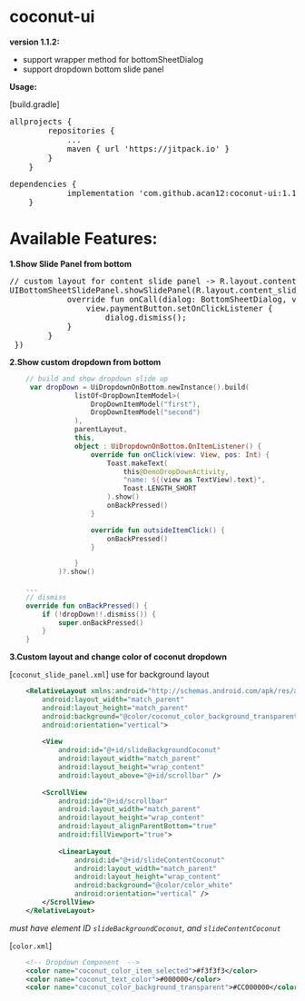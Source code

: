 # coconut-ui
**version 1.1.2:**

 - support wrapper method for bottomSheetDialog
 - support dropdown bottom slide panel

**Usage:**

[build.gradle]
<pre>
allprojects {
		repositories {
			...
			maven { url 'https://jitpack.io' }
		}
	}
</pre>

<pre>
dependencies {
	        implementation 'com.github.acan12:coconut-ui:1.1.2-alpha'
	}
</pre>

# Available Features:
**1.Show Slide Panel from bottom**
<pre>
// custom layout for content slide panel -> R.layout.content_slide
UIBottomSheetSlidePanel.showSlidePanel(R.layout.content_slide, this,   object : UIBottomSheetSlidePanel.SlideCallbackListener() {  
            override fun onCall(dialog: BottomSheetDialog, view: View) {  
                view.paymentButton.setOnClickListener {  
		  			dialog.dismiss();  
			}  
		}  
 })
</pre>

**2.Show custom dropdown from bottom**
```kotlin
    // build and show dropdown slide up
     var dropDown = UiDropdownOnBottom.newInstance().build(
                listOf<DropDownItemModel>(
                    DropDownItemModel("first"),
                    DropDownItemModel("second")
                ),
                parentLayout,
                this,
                object : UiDropdownOnBottom.OnItemListener() {
                    override fun onClick(view: View, pos: Int) {
                        Toast.makeText(
                            this@DemoDropDownActivity,
                            "name: ${(view as TextView).text}",
                            Toast.LENGTH_SHORT
                        ).show()
                        onBackPressed()
                    }

                    override fun outsideItemClick() {
                        onBackPressed()
                    }

                }
            )?.show()
    
    ...
    // dismiss
    override fun onBackPressed() {
        if (!dropDown!!.dismiss()) {
            super.onBackPressed()
        }
    }
```

**3.Custom layout and change color of coconut dropdown** 

[`coconut_slide_panel.xml`]  use for background layout
```xml
    <RelativeLayout xmlns:android="http://schemas.android.com/apk/res/android"
        android:layout_width="match_parent"
        android:layout_height="match_parent"
        android:background="@color/coconut_color_background_transparent"
        android:orientation="vertical">
    
        <View
            android:id="@+id/slideBackgroundCoconut"
            android:layout_width="match_parent"
            android:layout_height="wrap_content"
            android:layout_above="@+id/scrollbar" />
    
        <ScrollView
            android:id="@+id/scrollbar"
            android:layout_width="match_parent"
            android:layout_height="wrap_content"
            android:layout_alignParentBottom="true"
            android:fillViewport="true">
    
            <LinearLayout
                android:id="@+id/slideContentCoconut"
                android:layout_width="match_parent"
                android:layout_height="wrap_content"
                android:background="@color/color_white"
                android:orientation="vertical" />
        </ScrollView>
    </RelativeLayout>   
```
*must have element ID `slideBackgroundCoconut`, and `slideContentCoconut`*

[`color.xml`]  
```xml
    <!-- Dropdown Component  -->
    <color name="coconut_color_item_selected">#f3f3f3</color>
    <color name="coconut_text_color">#000000</color>
    <color name="coconut_color_background_transparent">#CC000000</color>
```

